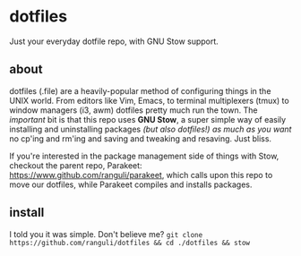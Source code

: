# dotfiles
Just your everyday dotfile repo, with GNU Stow support.


## about
dotfiles (.file) are a heavily-popular method of configuring things in the UNIX world. From editors like Vim, Emacs, to terminal multiplexers (tmux) to window managers (i3, awm) dotfiles pretty much run the town. The *important* bit is that this repo uses **GNU Stow**, a super simple way of easily installing and uninstalling packages *(but also dotfiles!) as much as you want* no cp'ing and rm'ing and saving and tweaking and resaving. Just bliss.

If you're interested in the package management side of things with Stow, checkout the parent repo, Parakeet: https://www.github.com/ranguli/parakeet, which calls upon this repo to move our dotfiles, while Parakeet compiles and installs packages. 

## install
I told you it was simple. Don't believe me?
`git clone https://github.com/ranguli/dotfiles && cd ./dotfiles && stow `
